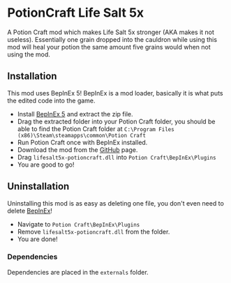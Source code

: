 # PotionCraft Life Salt 5x
A Potion Craft mod which makes Life Salt 5x stronger (AKA makes it not useless). Essentially one grain dropped into the cauldron while using this mod will heal your
potion the same amount five grains would when not using the mod.
## Installation
This mod uses BepInEx 5! BepInEx is a mod loader, basically it is what puts the edited code into the game.
- Install [BepInEx 5](https://github.com/BepInEx/BepInEx/releases) and extract the zip file.
- Drag the extracted folder into your Potion Craft folder, you should be able to find the Potion Craft folder at `C:\Program Files (x86)\Steam\steamapps\common\Potion Craft`
- Run Potion Craft once with BepInEx installed.
- Download the mod from the [GitHub](https://github.com/catgocri/LifeSalt5x) page.
- Drag `lifesalt5x-potioncraft.dll` into `Potion Craft\BepInEx\Plugins`
- You are good to go!
## Uninstallation
Uninstalling this mod is as easy as deleting one file, you don't even need to delete [BepInEx](https://github.com/BepInEx/BepInEx/releases)!
- Navigate to `Potion Craft\BepInEx\Plugins`
- Remove `lifesalt5x-potioncraft.dll` from the folder.
- You are done!
### Dependencies
Dependencies are placed in the `externals` folder.
